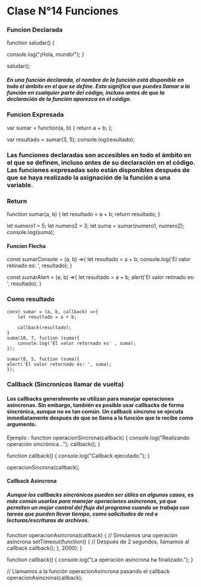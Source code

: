 # Clase N°14 Funciones 

### Funcion Declarada

function saludar() {
  
  console.log("¡Hola, mundo!");
}

saludar();
##### En una función declarada, el nombre de la función está disponible en todo el ámbito en el que se define. Esto significa que puedes llamar a la función en cualquier parte del código, incluso antes de que la declaración de la función aparezca en el código.


### Funcion Expresada

var sumar = function(a, b) {
  return a + b;
};

var resultado = sumar(3, 5);
console.log(resultado);



###  Las funciones declaradas son accesibles en todo el ámbito en el que se definen, incluso antes de su declaración en el código. Las funciones expresadas solo están disponibles después de que se haya realizado la asignación de la función a una variable.

### Return 

function sumar(a, b) {
  let resultado = a + b;
  return resultado;
}

let numero1 = 5;
let numero2 = 3;
let suma = sumar(numero1, numero2);
console.log(suma);

#### Funcion Flecha 

const sumarConsole = (a, b) =>{
let resultado = a + b;
 console.log('El valor retinado es: ', resultado);
}

const sumarAlert = (a, b) =>{
let resultado = a + b;
    alert('El valor retinado es: ', resultado);
}


### Como resultado 

    const sumar = (a, b, callback) =>{
        let resultado = a + b;

        callback(resultado);
    }
    suma(10, 7, fuction (suma){
        console.log('El valor retornado es' , suma);
    });

    sumar(8, 5, fuction (suma){
    alert('El valor retornado es: ', suma);
    });












### Callback (Sincronicos llamar de vuelta)
#### Los callbacks generalmente se utilizan para manejar operaciones asíncronas. Sin embargo, también es posible usar callbacks de forma sincrónica, aunque no es tan común. Un callback síncrono se ejecuta inmediatamente después de que se llama a la función que lo recibe como argumento.

Ejemplo : 
function operacionSincrona(callback) {
  console.log("Realizando operación sincrónica...");
  callback();
}

function callback() {
  console.log("Callback ejecutado.");
}

operacionSincrona(callback);


#### Callback Asincrona

##### Aunque los callbacks sincrónicos pueden ser útiles en algunos casos, es más común usarlos para manejar operaciones asíncronas, ya que permiten un mejor control del flujo del programa cuando se trabaja con tareas que pueden llevar tiempo, como solicitudes de red o lecturas/escrituras de archivos.


function operacionAsincrona(callback) {
  // Simulamos una operación asíncrona
  setTimeout(function() {
    // Después de 2 segundos, llamamos al callback
    callback();
  }, 2000);
}

function callback() {
  console.log("La operación asíncrona ha finalizado.");
}

// Llamamos a la función operacionAsincrona pasando el callback
operacionAsincrona(callback);